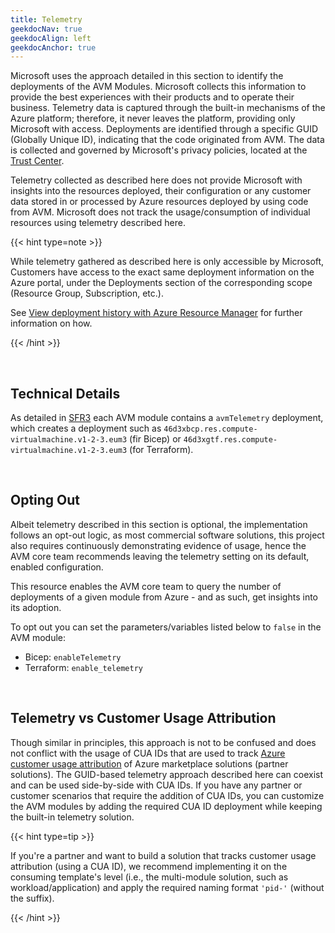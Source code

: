 ```yaml
---
title: Telemetry
geekdocNav: true
geekdocAlign: left
geekdocAnchor: true
---
```


Microsoft uses the approach detailed in this section to identify the deployments of the AVM Modules. Microsoft collects this information to provide the best experiences with their products and to operate their business. Telemetry data is captured through the built-in mechanisms of the Azure platform; therefore, it never leaves the platform, providing only Microsoft with access. Deployments are identified through a specific GUID (Globally Unique ID), indicating that the code originated from AVM. The data is collected and governed by Microsoft's privacy policies, located at the [Trust Center](https://www.microsoft.com/trust-center).

Telemetry collected as described here does not provide Microsoft with insights into the resources deployed, their configuration or any customer data stored in or processed by Azure resources deployed by using code from AVM. Microsoft does not track the usage/consumption of individual resources using telemetry described here.

{{< hint type=note >}}

While telemetry gathered as described here is only accessible by Microsoft, Customers have access to the exact same deployment information on the Azure portal, under the Deployments section of the corresponding scope (Resource Group, Subscription, etc.).

See [View deployment history with Azure Resource Manager](https://learn.microsoft.com/azure/azure-resource-manager/templates/deployment-history?tabs=azure-portal) for further information on how.

{{< /hint >}}

<br>

## Technical Details

As detailed in [SFR3](/Azure-Verified-Modules/specs/shared/#id-sfr3---category-telemetry---deploymentusage-telemetry) each AVM module contains a `avmTelemetry` deployment, which creates a deployment such as `46d3xbcp.res.compute-virtualmachine.v1-2-3.eum3` (fir Bicep) or `46d3xgtf.res.compute-virtualmachine.v1-2-3.eum3` (for Terraform).

<br>

## Opting Out

Albeit telemetry described in this section is optional, the implementation follows an opt-out logic, as most commercial software solutions, this project also requires continuously demonstrating evidence of usage, hence the AVM core team recommends leaving the telemetry setting on its default, enabled configuration.

This resource enables the AVM core team to query the number of deployments of a given module from Azure - and as such, get insights into its adoption.

To opt out you can set the parameters/variables listed below to `false` in the AVM module:

- Bicep: `enableTelemetry`
- Terraform: `enable_telemetry`

<br>

## Telemetry vs Customer Usage Attribution

Though similar in principles, this approach is not to be confused and does not conflict with the usage of CUA IDs that are used to track [Azure customer usage attribution](https://learn.microsoft.com/partner-center/marketplace/azure-partner-customer-usage-attribution) of Azure marketplace solutions (partner solutions). The GUID-based telemetry approach described here can coexist and can be used side-by-side with CUA IDs. If you have any partner or customer scenarios that require the addition of CUA IDs, you can customize the AVM modules by adding the required CUA ID deployment while keeping the built-in telemetry solution.

{{< hint type=tip >}}

If you're a partner and want to build a solution that tracks customer usage attribution (using a CUA ID), we recommend implementing it on the consuming template's level (i.e., the multi-module solution, such as workload/application) and apply the required naming format `'pid-'` (without the suffix).

{{< /hint >}}
